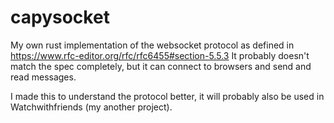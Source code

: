 # capysocket
My own rust implementation of the websocket protocol as defined in https://www.rfc-editor.org/rfc/rfc6455#section-5.5.3
It probably doesn't match the spec completely, but it can connect to browsers and send and read messages.

I made this to understand the protocol better, it will probably also be used in Watchwithfriends (my another project).

